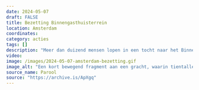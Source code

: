 ```yaml
---
date: 2024-05-07
draft: FALSE
title: Bezetting Binnengasthuisterrein
location: Amsterdam
coordinates: 
category: acties
tags: []
description: "Meer dan duizend mensen lopen in een tocht naar het Binnengasthuisterrein van de Universiteit van Amsterdam. Een kleine groep mensen heeft ondertussen het gebouw bezet. In de loop van de middag en avond sluiten veel mensen zich spontaan aan bij de bezetting. Barricades worden opgeworpen rondom het gebouw."
video: 
image: /images/2024-05-07-amsterdam-bezetting.gif
image_alt: "Een kort bewegend fragment aan een gracht, waarin tientallen zo niet honderden mensen in een keten hout en andere objecten bijeenbrengen om een barricade te versterken. Tientallen andere mensen kijken toe vanaf de andere kant van de barricade. Het is een zonnige dag."
source_name: Parool
source: "https://archive.is/ApXgq"
---
```

